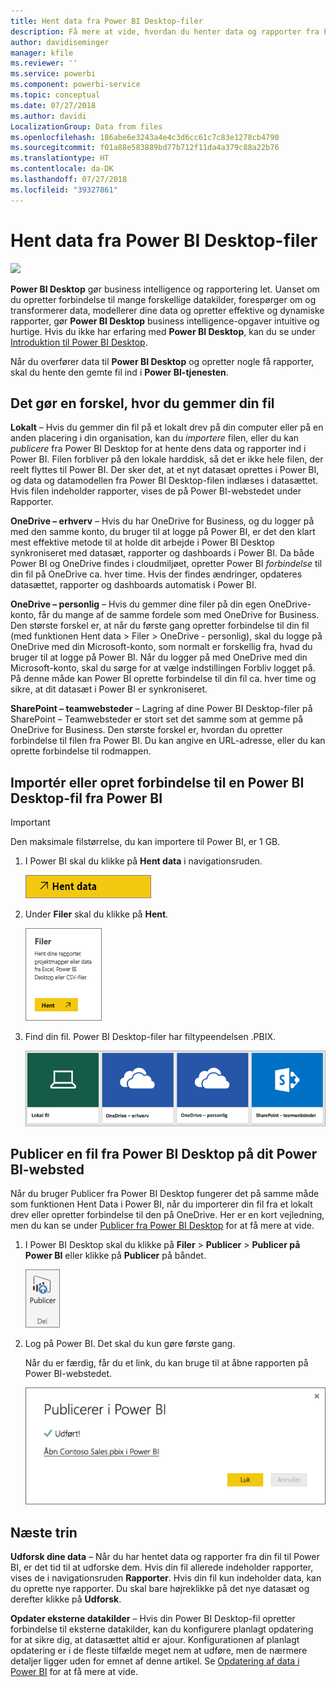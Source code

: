 ```yaml
---
title: Hent data fra Power BI Desktop-filer
description: Få mere at vide, hvordan du henter data og rapporter fra Power BI Desktop til Power BI
author: davidiseminger
manager: kfile
ms.reviewer: ''
ms.service: powerbi
ms.component: powerbi-service
ms.topic: conceptual
ms.date: 07/27/2018
ms.author: davidi
LocalizationGroup: Data from files
ms.openlocfilehash: 186abe6e3243a4e4c3d6cc61c7c83e1278cb4790
ms.sourcegitcommit: f01a88e583889bd77b712f11da4a379c88a22b76
ms.translationtype: HT
ms.contentlocale: da-DK
ms.lasthandoff: 07/27/2018
ms.locfileid: "39327861"
---
```

# <a name="get-data-from-power-bi-desktop-files"></a>Hent data fra Power BI Desktop-filer
![](media/service-desktop-files/pbid_file_icon.png)

**Power BI Desktop** gør business intelligence og rapportering let. Uanset om du opretter forbindelse til mange forskellige datakilder, forespørger om og transformerer data, modellerer dine data og opretter effektive og dynamiske rapporter, gør **Power BI Desktop** business intelligence-opgaver intuitive og hurtige. Hvis du ikke har erfaring med **Power BI Desktop**, kan du se under [Introduktion til Power BI Desktop](desktop-getting-started.md).

Når du overfører data til **Power BI Desktop** og opretter nogle få rapporter, skal du hente den gemte fil ind i **Power BI-tjenesten**.

## <a name="where-your-file-is-saved-makes-a-difference"></a>Det gør en forskel, hvor du gemmer din fil
**Lokalt** – Hvis du gemmer din fil på et lokalt drev på din computer eller på en anden placering i din organisation, kan du *importere* filen, eller du kan *publicere* fra Power BI Desktop for at hente dens data og rapporter ind i Power BI. Filen forbliver på den lokale harddisk, så det er ikke hele filen, der reelt flyttes til Power BI. Der sker det, at et nyt datasæt oprettes i Power BI, og data og datamodellen fra Power BI Desktop-filen indlæses i datasættet. Hvis filen indeholder rapporter, vises de på Power BI-webstedet under Rapporter.

**OneDrive – erhverv** – Hvis du har OneDrive for Business, og du logger på med den samme konto, du bruger til at logge på Power BI, er det den klart mest effektive metode til at holde dit arbejde i Power BI Desktop synkroniseret med datasæt, rapporter og dashboards i Power BI. Da både Power BI og OneDrive findes i cloudmiljøet, opretter Power BI *forbindelse* til din fil på OneDrive ca. hver time. Hvis der findes ændringer, opdateres datasættet, rapporter og dashboards automatisk i Power BI.

**OneDrive – personlig** – Hvis du gemmer dine filer på din egen OneDrive-konto, får du mange af de samme fordele som med OneDrive for Business. Den største forskel er, at når du første gang opretter forbindelse til din fil (med funktionen Hent data > Filer > OneDrive - personlig), skal du logge på OneDrive med din Microsoft-konto, som normalt er forskellig fra, hvad du bruger til at logge på Power BI. Når du logger på med OneDrive med din Microsoft-konto, skal du sørge for at vælge indstillingen Forbliv logget på. På denne måde kan Power BI oprette forbindelse til din fil ca. hver time og sikre, at dit datasæt i Power BI er synkroniseret.

**SharePoint – teamwebsteder** – Lagring af dine Power BI Desktop-filer på SharePoint – Teamwebsteder er stort set det samme som at gemme på OneDrive for Business. Den største forskel er, hvordan du opretter forbindelse til filen fra Power BI. Du kan angive en URL-adresse, eller du kan oprette forbindelse til rodmappen.

## <a name="import-or-connect-to-a-power-bi-desktop-file-from-power-bi"></a>Importér eller opret forbindelse til en Power BI Desktop-fil fra Power BI
>[!IMPORTANT]
>Den maksimale filstørrelse, du kan importere til Power BI, er 1 GB.

1. I Power BI skal du klikke på **Hent data** i navigationsruden.
   
   ![](media/service-desktop-files/pbid_get_data_button.png)
2. Under **Filer** skal du klikke på **Hent**.
   
   ![](media/service-desktop-files/pbid_files_get.png)
3. Find din fil. Power BI Desktop-filer har filtypeendelsen .PBIX.
   
   ![](media/service-desktop-files/pbid_find_your_file.png)

## <a name="publish-a-file-from-power-bi-desktop-to-your-power-bi-site"></a>Publicer en fil fra Power BI Desktop på dit Power BI-websted
Når du bruger Publicer fra Power BI Desktop fungerer det på samme måde som funktionen Hent Data i Power BI, når du importerer din fil fra et lokalt drev eller opretter forbindelse til den på OneDrive.  Her er en kort vejledning, men du kan se under [Publicer fra Power BI Desktop](desktop-upload-desktop-files.md) for at få mere at vide.

1. I Power BI Desktop skal du klikke på **Filer** > **Publicer** > **Publicer på Power BI** eller klikke på **Publicer** på båndet.
   
   ![](media/service-desktop-files/pbid_publish.png)
2. Log på Power BI. Det skal du kun gøre første gang.
   
   Når du er færdig, får du et link, du kan bruge til at åbne rapporten på Power BI-webstedet.
   
   ![](media/service-desktop-files/pbid_publishing.png)

## <a name="next-steps"></a>Næste trin
**Udforsk dine data** – Når du har hentet data og rapporter fra din fil til Power BI, er det tid til at udforske dem. Hvis din fil allerede indeholder rapporter, vises de i navigationsruden **Rapporter**. Hvis din fil kun indeholder data, kan du oprette nye rapporter. Du skal bare højreklikke på det nye datasæt og derefter klikke på **Udforsk**.

**Opdater eksterne datakilder** – Hvis din Power BI Desktop-fil opretter forbindelse til eksterne datakilder, kan du konfigurere planlagt opdatering for at sikre dig, at datasættet altid er ajour. Konfigurationen af planlagt opdatering er i de fleste tilfælde meget nem at udføre, men de nærmere detaljer ligger uden for emnet af denne artikel. Se [Opdatering af data i Power BI](refresh-data.md) for at få mere at vide.

